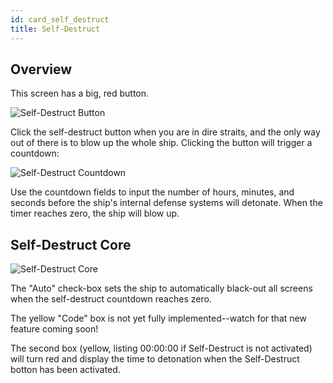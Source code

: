 ```yaml
---
id: card_self_destruct
title: Self-Destruct
---
```


## Overview

This screen has a big, red button.

![Self-Destruct Button](/docs/card_selfDestruct_1.jpg)

Click the self-destruct button when you are in dire straits, and the only way out of there is to blow up the whole ship. Clicking the button will trigger a countdown:

![Self-Destruct Countdown](/docs/card_selfDestruct_2.jpg)

Use the countdown fields to input the number of hours, minutes, and seconds before the ship's internal defense systems will detonate. When the timer reaches zero, the ship will blow up.

## Self-Destruct Core

![Self-Destruct Core](docs/core_selfDestruct.jpg)

The "Auto" check-box sets the ship to automatically black-out all screens when the self-destruct countdown reaches zero.

The yellow "Code" box is not yet fully implemented--watch for that new feature coming soon!

The second box (yellow, listing 00:00:00 if Self-Destruct is not activated) will turn red and display the time to detonation when the Self-Destruct botton has been activated. 
